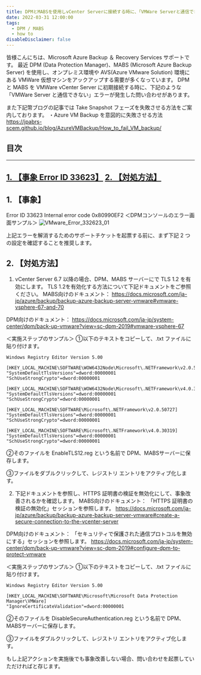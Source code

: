 ```yaml
---
title: DPMとMABSを使用しvCenter Serverに接続する時に、「VMWare Serverと通信できない」Error 33623が発生した場合の対処方法
date: 2022-03-31 12:00:00
tags:
  - DPM / MABS 
  - how to
disableDisclaimer: false
---
```


<!-- more -->
皆様こんにちは、Microsoft Azure Backup ＆ Recovery Services サポートです。
最近 DPM (Data Protection Manager)、MABS (Microsoft Azure Backup Server) を使用し、オンプレミス環境や AVS(Azure VMware Solution) 環境にある VMWare 仮想マシンをアックアップする需要が多くなっています。
DPM と MABS を VMWare vCenter Server に初期接続する時に、下記のような「VMWare Server と通信できない」エラーが発生した問い合わせがあります。

また下記幣ブログの記事では Take Snapshot フェーズを失敗させる方法をご案内しております。
・Azure VM Backup を意図的に失敗させる方法
https://jpabrs-scem.github.io/blog/AzureVMBackup/How_to_fail_VM_backup/

## 目次
-----------------------------------------------------------
[1. 【事象 Error ID 33623】](#1)
[2. 【対処方法】](#2)
-----------------------------------------------------------



## 1. 【事象】<a id="1"></a>
Error ID 33623 
Internal error code 0x80990EF2 
＜DPMコンソールのエラー画面サンプル＞
![VMware_Error_332623_01](https://user-images.githubusercontent.com/71251920/161022695-3e7da576-4708-442b-800a-45d94a32f307.png)





上記エラーを解消するためのサポートチケットを起票する前に、まず下記 2 つの設定を確認することを推奨します。

## 2. 【対処方法】<a id="2"></a>
1. vCenter Server 6.7 以降の場合、DPM、MABS サーバーにで TLS 1.2 を有効にします。
TLS 1.2を有効化する方法について下記ドキュメントをご参照ください。
 MABS向けのドキュメント：
https://docs.microsoft.com/ja-jp/azure/backup/backup-azure-backup-server-vmware#vmware-vsphere-67-and-70

DPM向けのドキュメント：
https://docs.microsoft.com/ja-jp/system-center/dpm/back-up-vmware?view=sc-dpm-2019#vmware-vsphere-67

＜実施ステップのサンプル＞
①以下のテキストをコピーして、.txt ファイルに貼り付けます。
```
Windows Registry Editor Version 5.00

[HKEY_LOCAL_MACHINE\SOFTWARE\WOW6432Node\Microsoft\.NETFramework\v2.0.50727]
"SystemDefaultTlsVersions"=dword:00000001
"SchUseStrongCrypto"=dword:00000001

[HKEY_LOCAL_MACHINE\SOFTWARE\WOW6432Node\Microsoft\.NETFramework\v4.0.30319]
"SystemDefaultTlsVersions"=dword:00000001
"SchUseStrongCrypto"=dword:00000001

[HKEY_LOCAL_MACHINE\SOFTWARE\Microsoft\.NETFramework\v2.0.50727]
"SystemDefaultTlsVersions"=dword:00000001
"SchUseStrongCrypto"=dword:00000001

[HKEY_LOCAL_MACHINE\SOFTWARE\Microsoft\.NETFramework\v4.0.30319]
"SystemDefaultTlsVersions"=dword:00000001
"SchUseStrongCrypto"=dword:00000001
```
②そのファイルを EnableTLS12.reg という名前で DPM、MABSサーバーに保存します。

③ファイルをダブルクリックして、レジストリ エントリをアクティブ化します。



2. 下記ドキュメントを参照し、HTTPS 証明書の検証を無効化にして、事象改善されるかを確認します。
 MABS向けのドキュメント：
「HTTPS 証明書の検証の無効化」セッションを参照します。
https://docs.microsoft.com/ja-jp/azure/backup/backup-azure-backup-server-vmware#create-a-secure-connection-to-the-vcenter-server

DPM向けのドキュメント：
「セキュリティで保護された通信プロトコルを無効にする」セッションを参照します。
https://docs.microsoft.com/ja-jp/system-center/dpm/back-up-vmware?view=sc-dpm-2019#configure-dpm-to-protect-vmware

＜実施ステップのサンプル＞
①以下のテキストをコピーして、.txt ファイルに貼り付けます。
```
Windows Registry Editor Version 5.00

[HKEY_LOCAL_MACHINE\SOFTWARE\Microsoft\Microsoft Data Protection Manager\VMWare]
"IgnoreCertificateValidation"=dword:00000001
```

②そのファイルを DisableSecureAuthentication.reg という名前で DPM、MABSサーバーに保存します。

③ファイルをダブルクリックして、レジストリ エントリをアクティブ化します。



もし上記アクションを実施後でも事象改善しない場合、問い合わせを起票していただければと存じます。
